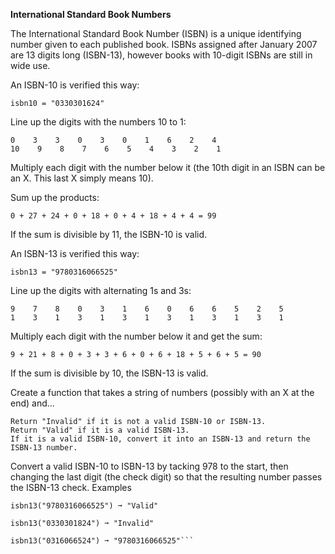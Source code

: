 **International Standard Book Numbers**

The International Standard Book Number (ISBN) is a unique identifying number given to each published book. ISBNs assigned after January 2007 are 13 digits long (ISBN-13), however books with 10-digit ISBNs are still in wide use.

An ISBN-10 is verified this way:

`isbn10 = "0330301624"`

Line up the digits with the numbers 10 to 1:
```                                    
0    3    3    0    3    0    1    6    2    4
10    9    8    7    6    5    4    3    2    1
```
Multiply each digit with the number below it (the 10th digit in an ISBN can be an X. This last X simply means 10).

Sum up the products:

`0 + 27 + 24 + 0 + 18 + 0 + 4 + 18 + 4 + 4 = 99`

If the sum is divisible by 11, the ISBN-10 is valid.

An ISBN-13 is verified this way:

`isbn13 = "9780316066525"`

Line up the digits with alternating 1s and 3s:
```                                                
9    7    8    0    3    1    6    0    6    6    5    2    5
1    3    1    3    1    3    1    3    1    3    1    3    1
```
Multiply each digit with the number below it and get the sum:

`9 + 21 + 8 + 0 + 3 + 3 + 6 + 0 + 6 + 18 + 5 + 6 + 5 = 90`

If the sum is divisible by 10, the ISBN-13 is valid.

Create a function that takes a string of numbers (possibly with an X at the end) and...

    Return "Invalid" if it is not a valid ISBN-10 or ISBN-13.
    Return "Valid" if it is a valid ISBN-13.
    If it is a valid ISBN-10, convert it into an ISBN-13 and return the ISBN-13 number.

Convert a valid ISBN-10 to ISBN-13 by tacking 978 to the start, then changing the last digit (the check digit) so that the resulting number passes the ISBN-13 check.
Examples
```
isbn13("9780316066525") ➞ "Valid"

isbn13("0330301824") ➞ "Invalid"

isbn13("0316066524") ➞ "9780316066525"```